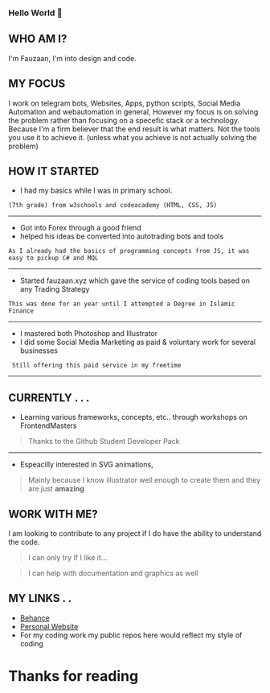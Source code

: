 ### Hello World 👋

## WHO AM I?
I'm Fauzaan, I'm into design and code.

## MY FOCUS
I work on telegram bots, Websites, Apps, python scripts, Social Media Automation and webautomation in general, However my focus is on solving the problem rather than focusing on a specefic stack or a technology. Because I'm a firm believer that the end result is what matters. Not the tools you use it to achieve it. (unless what you achieve is not actually solving the problem)

## HOW IT STARTED
- I had my basics while I was in primary school.

`(7th grade) from w3schools and codeacademy (HTML, CSS, JS)`

----------------

- Got into Forex through a good friend
- helped his ideas be converted into autotrading bots and tools

`As I already had the basics of programming concepts from JS, it was easy to pickup C# and MQL`

---------
- Started fauzaan.xyz which gave the service of coding tools based on any Trading Strategy

`This was done for an year until I attempted a Degree in Islamic Finance`

-----------
- I mastered both Photoshop and Illustrator
- I did some Social Media Marketing as paid & voluntary work for several businesses

` Still offering this paid service in my freetime`

-----------

## CURRENTLY . . .

- Learning various frameworks, concepts, etc.. through workshops on FrontendMasters 
> Thanks to the Github Student Developer Pack
> 
-------

- Espeacilly interested in SVG animations, 
> Mainly because I know illustrator well enough to create them and they are just **amazing**

## WORK WITH ME?

I am looking to contribute to any project if I do have the ability to understand the code. 
> I can only try If I like it...

> I can help with documentation and graphics as well

## MY LINKS . . 
- [Behance](https://www.behance.net/fauzaanu)
- [Personal Website](https://www.fauzaanu.com)
- For my coding work my public repos here would reflect my style of coding

# Thanks for reading
